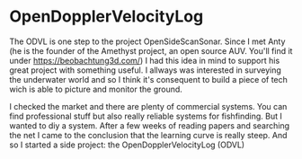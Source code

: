 # OpenDopplerVelocityLog

The ODVL is one step to the project OpenSideScanSonar. Since I met Anty (he is the founder of the Amethyst project, an open source AUV. You'll find it under https://beobachtung3d.com/) I had this idea in mind to support his great project with something useful. I allways was  interested in surveying the underwater world and so I think it's  consequent to build a piece of tech wich is able to picture and monitor the ground. 

I checked the market and there are plenty of commercial systems. You can find professional stuff but also really reliable systems for fishfinding. But I wanted to diy a system. After a few weeks of reading papers and searching the net I came to the conclusion that the learning curve is really steep. And so I started a side project: the OpenDopplerVelocityLog (ODVL) 

